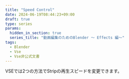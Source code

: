 ```yaml
---
title: "Speed Control"
date: 2024-06-19T08:44:23+09:00
draft: true
type: series
params:
  hidden_in_section: true
  series_title: "動画編集のためのBlender 〜 Effects 編〜"
tags:
  - Blender
  - Vse
  - Vse非公式文書
---
```


VSEでは2つの方法でStripの再生スピードを変更できます。

<!--more-->

